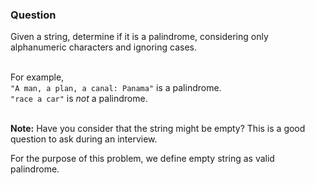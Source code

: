 ### Question

Given a string, determine if it is a palindrome, considering only alphanumeric characters and ignoring cases.<br/><br/>

For example,<br/>
`"A man, a plan, a canal: Panama"` is a palindrome.<br/>
`"race a car"` is *not* a palindrome.<br/><br/>

__Note:__
Have you consider that the string might be empty? This is a good question to ask during an interview.<br/>

For the purpose of this problem, we define empty string as valid palindrome.
